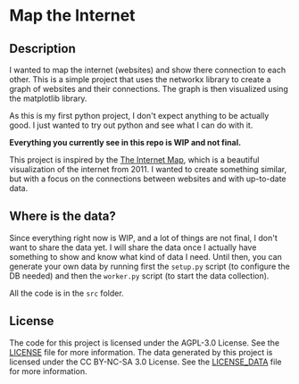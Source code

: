 # Map the Internet

## Description

I wanted to map the internet (websites) and show there connection to each other. This is a simple project that uses the networkx library to create a graph of websites and their connections. The graph is then visualized using the matplotlib library.

As this is my first python project, I don't expect anything to be actually good. I just wanted to try out python and see what I can do with it.

**Everything you currently see in this repo is WIP and not final.**

This project is inspired by the [The Internet Map](https://internet-map.net/), which is a beautiful visualization of the internet from 2011. I wanted to create something similar, but with a focus on the connections between websites and with up-to-date data.

## Where is the data?

Since everything right now is WIP, and a lot of things are not final, I don't want to share the data yet. I will share the data once I actually have something to show and know what kind of data I need.
Until then, you can generate your own data by running first the `setup.py` script (to configure the DB needed) and then the `worker.py` script (to start the data collection).

All the code is in the `src` folder.

## License

The code for this project is licensed under the AGPL-3.0 License. See the [LICENSE](LICENSE) file for more information.
The data generated by this project is licensed under the CC BY-NC-SA 3.0 License. See the [LICENSE_DATA](LICENSE_DATA) file for more information.
